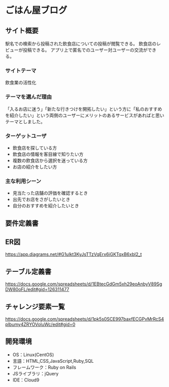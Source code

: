 # ごはん屋ブログ

## サイト概要
駅名での検索から投稿された飲食店についての投稿が閲覧できる。
飲食店のレビューが投稿できる。
アプリ上で匿名でのユーザー対ユーザーの交流ができる。

### サイトテーマ
飲食業の活性化

### テーマを選んだ理由
「入るお店に迷う」「新たな行きつけを開拓したい」という方に「私のおすすめを紹介したい」という両側のユーザーにメリットのあるサービスがあればと思いテーマとしました。

### ターゲットユーザ
- 飲食店を探している方
- 飲食店の情報を客目線で知りたい方
- 複数の飲食店から選択を迷っている方
- お店の紹介をしたい方

### 主な利用シーン
- 見当たった店舗の評価を確認するとき
- 出先でお店をさがしたいとき
- 自分のおすすめを紹介したいとき


## 要件定義書


## ER図
https://app.diagrams.net/#G1ulkt3KyJsTTzVqErx6iGKTqxB6xbl2_t

## テーブル定義書
https://docs.google.com/spreadsheets/d/1EBtecGdGm5xh29eoAnbyV89SgDW80oFL/edit#gid=126311477

## チャレンジ要素一覧
https://docs.google.com/spreadsheets/d/1pk5s0SCE997baxfECGPvMrRcS4plbumy4ZRYOVoluWc/edit#gid=0

## 開発環境
- OS：Linux(CentOS)
- 言語：HTML,CSS,JavaScript,Ruby,SQL
- フレームワーク：Ruby on Rails
- JSライブラリ：jQuery
- IDE：Cloud9